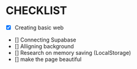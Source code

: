 # CHECKLIST
- [x] Creating basic web
- [] Connecting Supabase
- [] Alligning background
- [] Research on memory saving (LocalStorage)
- [] make the page beautiful
